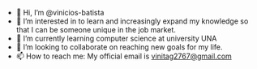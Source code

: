 - 👋 Hi, I’m @vinicios-batista
- 👀 I’m interested in to learn and increasingly expand my knowledge so that I can be someone unique in the job market.
- 🌱 I’m currently learning computer science at university UNA
- 💞️ I’m looking to collaborate on reaching new goals for my life.
- 📫 How to reach me: My official email is vinitag2767@gmail.com

<!---
vinicios-batista/vinicios-batista is a ✨ special ✨ repository because its `README.md` (this file) appears on your GitHub profile.
You can click the Preview link to take a look at your changes.
--->
